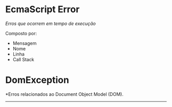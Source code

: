 # EcmaScript Error
*Erros que ocorrem em tempo de execução*

Composto por:
+ Mensagem
+ Nome
+ Linha
+ Call Stack

# DomException
*Erros relacionados ao Document Object Model (DOM).

-------------------------------
